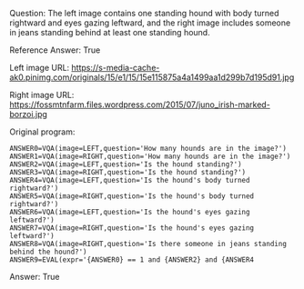 Question: The left image contains one standing hound with body turned rightward and eyes gazing leftward, and the right image includes someone in jeans standing behind at least one standing hound.

Reference Answer: True

Left image URL: https://s-media-cache-ak0.pinimg.com/originals/15/e1/15/15e115875a4a1499aa1d299b7d195d91.jpg

Right image URL: https://fossmtnfarm.files.wordpress.com/2015/07/juno_irish-marked-borzoi.jpg

Original program:

```
ANSWER0=VQA(image=LEFT,question='How many hounds are in the image?')
ANSWER1=VQA(image=RIGHT,question='How many hounds are in the image?')
ANSWER2=VQA(image=LEFT,question='Is the hound standing?')
ANSWER3=VQA(image=RIGHT,question='Is the hound standing?')
ANSWER4=VQA(image=LEFT,question='Is the hound's body turned rightward?')
ANSWER5=VQA(image=RIGHT,question='Is the hound's body turned rightward?')
ANSWER6=VQA(image=LEFT,question='Is the hound's eyes gazing leftward?')
ANSWER7=VQA(image=RIGHT,question='Is the hound's eyes gazing leftward?')
ANSWER8=VQA(image=RIGHT,question='Is there someone in jeans standing behind the hound?')
ANSWER9=EVAL(expr='{ANSWER0} == 1 and {ANSWER2} and {ANSWER4
```
Answer: True

